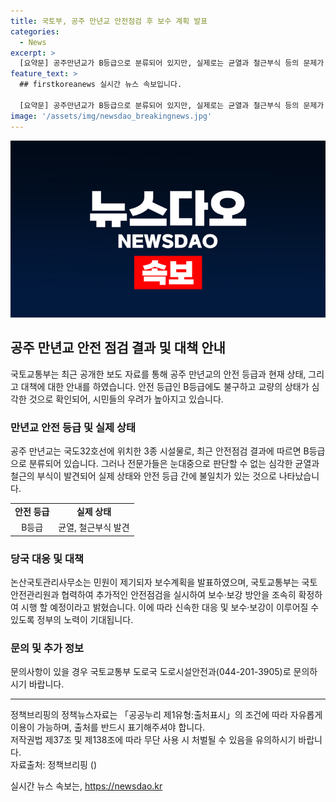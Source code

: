 ```yaml
---
title: 국토부, 공주 만년교 안전점검 후 보수 계획 발표
categories:
  - News
excerpt: >
  [요약문] 공주만년교가 B등급으로 분류되어 있지만, 실제로는 균열과 철근부식 등의 문제가 발견되어 전문가들의 우려가 커지고 있다. 이에 당국은 추가 안전점검을 실시하고 보수·보강 방안을 조속히 마련할 예정이며, 시설물 안전에 대한 관심이 높아지고 있다. (150자)
feature_text: >
  ## firstkoreanews 실시간 뉴스 속보입니다.

  [요약문] 공주만년교가 B등급으로 분류되어 있지만, 실제로는 균열과 철근부식 등의 문제가 발견되어 전문가들의 우려가 커지고 있다. 이에 당국은 추가 안전점검을 실시하고 보수·보강 방안을 조속히 마련할 예정이며, 시설물 안전에 대한 관심이 높아지고 있다. (150자)
image: '/assets/img/newsdao_breakingnews.jpg'
---
```


<p><img src="/assets/img/newsdao_breakingnews.jpg" alt="firstkoreanews 속보" /></p>

<h2 data-ke-size="size26">공주 만년교 안전 점검 결과 및 대책 안내</h2>

<p>국토교통부는 최근 공개한 보도 자료를 통해 공주 만년교의 안전 등급과 현재 상태, 그리고 대책에 대한 안내를 하였습니다. 안전 등급인 B등급에도 불구하고 교량의 상태가 심각한 것으로 확인되어, 시민들의 우려가 높아지고 있습니다.</p>

<h3>만년교 안전 등급 및 실제 상태</h3>

<p data-ke-size="size16">공주 만년교는 국도32호선에 위치한 3종 시설물로, 최근 안전점검 결과에 따르면 B등급으로 분류되어 있습니다. 그러나 전문가들은 눈대중으로 판단할 수 없는 심각한 균열과 철근의 부식이 발견되어 실제 상태와 안전 등급 간에 불일치가 있는 것으로 나타났습니다.</p>

<table>
  <tr>
    <td style="text-align: center; height: 17px;"><b>안전 등급</b></td>
    <td style="text-align: center; height: 17px;"><b>실제 상태</b></td>
  </tr>
  <tr>
    <td style="text-align: center; height: 17px;">B등급</td>
    <td style="text-align: center; height: 17px;">균열, 철근부식 발견</td>
  </tr>
</table>

<h3>당국 대응 및 대책</h3>

<p data-ke-size="size16">논산국토관리사무소는 민원이 제기되자 보수계획을 발표하였으며, 국토교통부는 국토안전관리원과 협력하여 추가적인 안전점검을 실시하여 보수·보강 방안을 조속히 확정하여 시행 할 예정이라고 밝혔습니다. 이에 따라 신속한 대응 및 보수·보강이 이루어질 수 있도록 정부의 노력이 기대됩니다.</p>

<h3>문의 및 추가 정보</h3>

<p data-ke-size="size16">문의사항이 있을 경우 국토교통부 도로국 도로시설안전과(044-201-3905)로 문의하시기 바랍니다.</p>

<hr>

<p data-ke-size="size16">정책브리핑의 정책뉴스자료는 「공공누리 제1유형:출처표시」의 조건에 따라 자유롭게 이용이 가능하며, 출처를 반드시 표기해주셔야 합니다. <br>저작권법 제37조 및 제138조에 따라 무단 사용 시 처벌될 수 있음을 유의하시기 바랍니다. <br>자료출처: 정책브리핑 ()</p>
실시간 뉴스 속보는, <a href="https://newsdao.kr" rel="dofollow">https://newsdao.kr</a>


